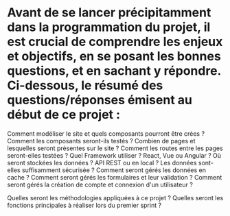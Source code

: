 # Avant de se lancer précipitamment dans la programmation du projet, il est crucial de comprendre les enjeux et objectifs, en se posant les bonnes questions, et en sachant y répondre. Ci-dessous, le résumé des questions/réponses émisent au début de ce projet : 

Comment modéliser le site et quels composants pourront être crées ? 
Comment les composants seront-ils testés ?
Combien de pages et lesquelles seront présentes sur le site ?
Comment les routes entre les pages seront-elles testées ?
Quel Framework utiliser ? React, Vue ou Angular ?
Où seront stockées les données ? API REST ou en local ?
Les données sont-elles suffisamment sécurisée ?
Comment seront gérés les données en cache ?
Comment seront gérés les formulaires et leur validation ?
Comment seront gérés la création de compte et connexion d'un utilisateur ?

Quelles seront les méthodologies appliquées à ce projet ?
Quelles seront les fonctions principales à réaliser lors du premier sprint ?


